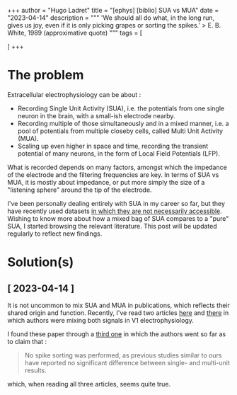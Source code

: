 +++
author = "Hugo Ladret"
title = "[ephys] [biblio] SUA vs MUA"
date = "2023-04-14"
description = """ 'We should all do what, in the long run, gives us joy, even if it is only picking grapes or sorting the spikes.' > E. B. White, 1989 (approximative quote)
"""
tags = [

]
+++

<!--more-->
# The problem
Extracellular electrophysiology can be about :
* Recording Single Unit Activity (SUA), i.e. the potentials from one single neuron in the brain, with a small-ish electrode nearby.
* Recording multiple of those simultaneously and in a mixed manner, i.e. a pool of potentials from multiple closeby cells, called Multi Unit Activity (MUA).
* Scaling up even higher in space and time, recording the transient potential of many neurons, in the form of Local Field Potentials (LFP).

What is recorded depends on many factors, amongst which the impedance of the electrode and the filtering frequencies are key. In terms of SUA vs MUA, it is mostly about impedance, or put more simply the size of a "listening sphere" around the tip of the electrode.

I've been personally dealing entirely with SUA in my career so far, but they have recently used datasets [in which they are not necessarily accessible](https://hugoladret.github.io/post/sua_ks3/). Wishing to know more about how a mixed bag of SUA compares to a "pure" SUA, I started browsing the relevant literature. This post will be updated regularly to reflect new findings.

# Solution(s)
## [ 2023-04-14 ]
It is not uncommon to mix SUA and MUA in publications, which reflects their shared origin and function. Recently, I've read two articles [here](https://www.nature.com/articles/s41593-018-0089-1) and [there](https://www.science.org/doi/10.1126/science.aao0284?url_ver=Z39.88-2003&rfr_id=ori:rid:crossref.org&rfr_dat=cr_pub%20%200pubmed) in which authors were mixing both signals in V1 electrophysiology.

I found these paper through a [third one](https://pubmed.ncbi.nlm.nih.gov/36947884/) in which the authors went so far as to claim that :
> No spike sorting was performed, as previous studies similar to ours have reported no significant difference between single- and multi-unit results.

which, when reading all three articles, seems quite true.

